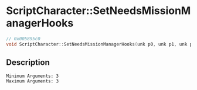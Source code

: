 # ScriptCharacter::SetNeedsMissionManagerHooks
```c
// 0x005895c0
void ScriptCharacter::SetNeedsMissionManagerHooks(unk p0, unk p1, unk p2)
```
## Description
```
Minimum Arguments: 3
Maximum Arguments: 3
```
